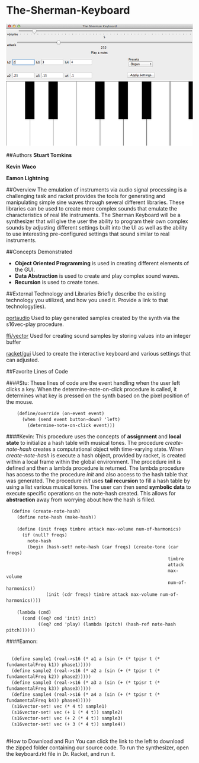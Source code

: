 # The-Sherman-Keyboard

<img src=https://raw.githubusercontent.com/oplS15projects/The-Sherman-Keyboard/master/screenshot.png>

##Authors
**Stuart Tomkins**

**Kevin Waco**

**Eamon Lightning**


##Overview
The emulation of instruments via audio signal processing is a challenging task and racket provides the tools for
generating and manipulating simple sine waves through several different libraries. These libraries can be used to
create more complex sounds that emulate the characteristics of real life instruments. The Sherman Keyboard will be a
synthesizer that will give the user the ability to program their own complex sounds by adjusting different settings
built into the UI as well as the ability to use interesting pre-configured settings that sound similar to real
instruments.

##Concepts Demonstrated
* **Object Oriented Programming** is used in creating different elements of the GUI.
* **Data Abstraction** is used to create and play complex sound waves.
* **Recursion** is used to create tones.

##External Technology and Libraries
Briefly describe the existing technology you utilized, and how you used it. Provide a link to that technology(ies).

[portaudio](http://pkg-build.racket-lang.org/doc/portaudio/index.html)
        Used to play generated samples created by the synth via the s16vec-play procedure. 

[ffi/vector](http://docs.racket-lang.org/foreign/homogeneous-vectors.html)
        Used for creating sound samples by storing values into an integer buffer

[racket/gui](http://docs.racket-lang.org/gui/index.html?q=racket%20gui)
        Used to create the interactive keyboard and various settings that can adjusted.


##Favorite Lines of Code

####Stu:
These lines of code are the event handling when the user left clicks a key. When the determine-note-on-click
procedure is called, it determines what key is pressed on the synth based on the pixel position of the mouse.
```
    (define/override (on-event event)
      (when (send event button-down? 'left)
        (determine-note-on-click event)))
```

####Kevin:
This procedure uses the concepts of **assignment** and **local state** to initialize a hash table with musical tones. The procedure *create-note-hash* creates a computational object with time-varying state. When *create-note-hash* is execute a hash object, provided by racket, is created within a local frame within the global environment. The procedure init is defined and then a lambda procedure is returned. The lambda procedure has access to the the procedure *init* and also access to the hash table that was generated. The procedure *init* uses **tail recursion** to fill a hash table by using a list various musical tones. The user can then send **symbolic data** to execute specific operations on the note-hash created. This allows for **abstraction** away from worrying about how the hash is filled.

```
  (define (create-note-hash)
    (define note-hash (make-hash))
  
    (define (init freqs timbre attack max-volume num-of-harmonics)
      (if (null? freqs)
        note-hash
        (begin (hash-set! note-hash (car freqs) (create-tone (car freqs)
                                                             timbre
                                                             attack
                                                             max-volume
                                                             num-of-harmonics))
               (init (cdr freqs) timbre attack max-volume num-of-harmonics))))
        
    (lambda (cmd)
      (cond ((eq? cmd 'init) init)
            ((eq? cmd 'play) (lambda (pitch) (hash-ref note-hash pitch))))))
```

####Eamon:

```

  (define sample1 (real->s16 (* a1 a (sin (+ (* tpisr t (* fundamentalFreq k1)) phase1)))))
  (define sample2 (real->s16 (* a2 a (sin (+ (* tpisr t (* fundamentalFreq k2)) phase2)))))
  (define sample3 (real->s16 (* a3 a (sin (+ (* tpisr t (* fundamentalFreq k3)) phase3)))))
  (define sample4 (real->s16 (* a4 a (sin (+ (* tpisr t (* fundamentalFreq k4)) phase4)))))
  (s16vector-set! vec (* 4 t) sample1)
  (s16vector-set! vec (+ 1 (* 4 t)) sample2)
  (s16vector-set! vec (+ 2 (* 4 t)) sample3)
  (s16vector-set! vec (+ 3 (* 4 t)) sample4))
     
```


#How to Download and Run
You can click the link to the left to download the zipped folder containing our source code. To run the synthesizer, 
open the keyboard.rkt file in Dr. Racket, and run it.
